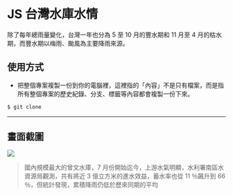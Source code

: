 # JS 台灣水庫水情

除了每年總雨量變化，台灣一年也分為 5 至 10 月的豐水期和 11 月至 4 月的枯水期，而豐水期以梅雨、颱風為主要降雨來源。

## 使用方式
- 把整個專案複製一份到你的電腦裡，這裡指的「內容」不是只有檔案，而是指所有整個專案的歷史紀錄、分支、標籤等內容都會複製一份下來。
```sh
$ git clone
```

----

## 畫面截圖
![](https://i.imgur.com/vLYtxui.png)
> 國內規模最大的曾文水庫，7 月份開始迄今，上游水氣明顯，水利署南區水資源局觀測，共有將近 3 億立方米的進水效益，蓄水率也從 11 ％飆升到 66 ％，但統計發現，累積降雨仍低於歷來同期的平均
